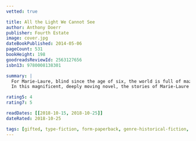 ```yaml
---
vetted: true

title: All the Light We Cannot See
author: Anthony Doerr
publisher: Fourth Estate
image: cover.jpg
dateBookPublished: 2014-05-06
pageCount: 531
bookHeight: 198
goodreadsReviewId: 2563127656
isbn13: 9780008138301

summary: |
  For Marie-Laure, blind since the age of six, the world is full of mazes. The miniature of a Paris neighbourhood, made by her father to teach her the way home. The microscopic layers within the invaluable diamond that her father guards in the Museum of Natural History. The walled city by the sea, where father and daughter take refuge when the Nazis invade Paris. And a future which draws her ever closer to Werner, a German orphan, destined to labour in the mines until a broken radio fills his life with possibility and brings him to the notice of the Hitler Youth, 
  In this magnificent, deeply moving novel, the stories of Marie-Laure and Werner illuminate the ways, against all odds, people try to be good to one another.

rating5: 4
rating7: 5

readDates: [[2018-10-15, 2018-10-25]]
dateRated: 2018-10-25

tags: [gifted, type-fiction, form-paperback, genre-historical-fiction, sub-war]
---
```

